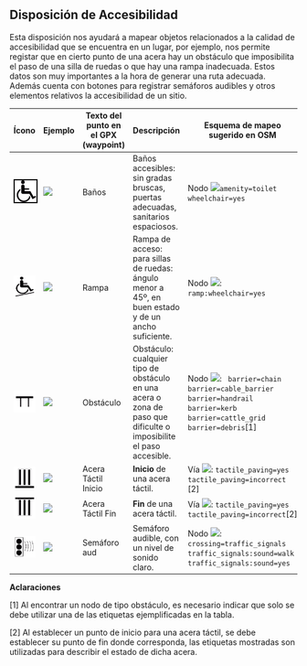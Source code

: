 ## Disposición de Accesibilidad
Esta disposición nos ayudará a mapear objetos relacionados a la calidad de accesibilidad que se encuentra en un lugar, por ejemplo, nos permite registar que en cierto punto de una acera hay un obstáculo que imposibilita el paso de una silla de ruedas o que hay una rampa inadecuada. Estos datos son muy importantes a la hora de generar una ruta adecuada. Además cuenta con botones para registrar semáforos audibles y otros elementos relativos la accesibilidad de un sitio.

| Ícono  |Ejemplo| Texto del punto en el GPX (waypoint)  | Descripción   | Esquema de mapeo sugerido en OSM   |
|--------|-------|---------------------------------------|---------------|------------------------------------|
|<img src="https://github.com/EmmanuelAB/Pruebas/blob/master/negros/ba%C3%B1os.png?raw=true" width="100" heigth="100" style="border: 2px solid black;">|<img src="https://upload.wikimedia.org/wikipedia/commons/thumb/6/6c/Handicap_toilet_2.jpg/1200px-Handicap_toilet_2.jpg" width="150" heigth="150"> | Baños |Baños accesibles: sin gradas bruscas, puertas adecuadas, sanitarios espaciosos.| Nodo ![](https://wiki.openstreetmap.org/w/images/2/20/Mf_node.svg)`amenity=toilet wheelchair=yes `| 
|<img src="https://github.com/EmmanuelAB/Pruebas/blob/master/negros/rampa.png?raw=true" width="100" heigth="100">|<img src="https://www.mobilitytoys.com/images/products/pvi%20ontrac.jpg" width="150" heigth="150"> | Rampa  | Rampa de acceso: para sillas de ruedas: ángulo menor a 45º, en buen estado y de un ancho suficiente.|Nodo ![](https://wiki.openstreetmap.org/w/images/2/20/Mf_node.svg): `ramp:wheelchair=yes`|
|<img src="https://github.com/EmmanuelAB/Pruebas/blob/master/negros/obstaculo.png?raw=true" width="100" heigth="100">|<img src="https://www.jacksons-fencing.co.uk/-/media/jacksons-products/timber/footpath--row/5888.jpg?mh=460&mw=690&hash=29B1C023A25AE85F6CCC985590743B4133B42F4D" width="250" heigth="250"> | Obstáculo  | Obstáculo: cualquier tipo de obstáculo en una acera o zona de paso que dificulte o imposibilite el paso accesible.  | Nodo ![](https://wiki.openstreetmap.org/w/images/2/20/Mf_node.svg): ` barrier=chain barrier=cable_barrier barrier=handrail barrier=kerb barrier=cattle_grid barrier=debris`[1]|
|<img src="https://github.com/EmmanuelAB/Pruebas/blob/master/negros/touch_inicio.png?raw=true" width="100" heigth="100">|<img src="https://i.pinimg.com/originals/ce/69/41/ce694120e62b69c2d1eb96372c56323d.jpg" width="75" heigth="75">|   Acera Táctil Inicio | **Inicio** de una acera táctil.| Vía ![](https://wiki.openstreetmap.org/w/images/0/0f/Mf_area.svg): `tactile_paving=yes tactile_paving=incorrect` [2]|
|<img src="https://github.com/EmmanuelAB/Pruebas/blob/master/negros/touch_fin.png?raw=true" width="100" heigth="100"> |<img src="https://i.pinimg.com/originals/ce/69/41/ce694120e62b69c2d1eb96372c56323d.jpg" width="75" heigth="75">|  Acera Táctil Fin | **Fin** de una acera táctil.  | Vía ![](https://wiki.openstreetmap.org/w/images/0/0f/Mf_area.svg): `tactile_paving=yes tactile_paving=incorrect`[2]|
|<img src="https://github.com/EmmanuelAB/Pruebas/blob/master/negros/semaforo.png?raw=true" width="100" heigth="100">|<img src="https://globalaccessibilitynews.com/files/2014/05/DSC_012.jpg" width="150" heigth="150">|  Semáforo aud  | Semáforo audible, con un nivel de sonido claro.|Nodo ![](https://wiki.openstreetmap.org/w/images/2/20/Mf_node.svg): ` crossing=traffic_signals  traffic_signals:sound=walk traffic_signals:sound=yes` |

**Aclaraciones**

[1] Al encontrar un nodo de tipo obstáculo, es necesario indicar que solo se debe utilizar una de las etiquetas ejemplificadas en la tabla.

[2] Al establecer un punto de inicio para una acera táctil, se debe establecer su punto de fin donde corresponda, las etiquetas mostradas son utilizadas para describir el estado de dicha acera.

